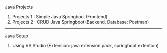 
Java Projects

1. Projects 1 : Simple Java Springboot (Frontend)
2. Projects 2 : CRUD Java Springboot (Backend, Database: Postman)

-----------------------------------------------------------------------

Java Setup
1. Using VS Studio (Extension: java extension pack, springboot extention)
